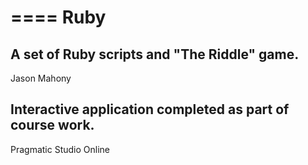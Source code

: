 ====
Ruby
====

A set of Ruby scripts and "The Riddle" game.
------------
Jason Mahony

Interactive application completed as part of course work.
-----------------------
Pragmatic Studio Online


